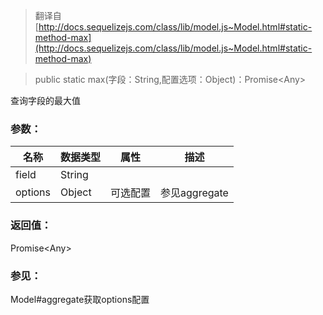 > 翻译自 [http://docs.sequelizejs.com/class/lib/model.js~Model.html#static-method-max](http://docs.sequelizejs.com/class/lib/model.js~Model.html#static-method-max)

> public static max(字段：String,配置选项：Object)：Promise\<Any>

查询字段的最大值

### 参数：

名称 | 数据类型 | 属性 | 描述
-- | -- | -- | --
field | String
options | Object | 可选配置 | 参见aggregate

### 返回值：

Promise\<Any>

### 参见：

Model#aggregate获取options配置